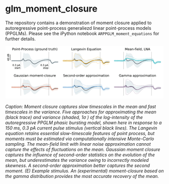# glm_moment_closure
The repository contains a demonstration of moment closure applied to autoregressive point-process generaliezd linear point-process models (PPGLMs). Please see the iPython notebook `ARPPGLM_moment_equations` for further details. 

![Generated by ARPPGLM_moment_equations_with_gamma_moment_closure.ipynb](./20180808_example_stimulus.png)

*Caption: Moment closure captures slow timescales in the mean and fast timescales in the variance. Five approaches for approximating the mean (black trace) and variance (shaded, 1σ ) of the log-intensity of the autoregressive PPGLM phasic bursting model, shown here in response to a 150 ms, 0.3 pA current pulse stimulus (vertical black lines). The Langevin equation retains essential slow-timescale features of point process, but moments must be estimated via computationally intensive Monte-Carlo sampling. The mean-field limit with linear noise approximation cannot capture the effects of fluctuations on the mean. Gaussian moment closure captures the influence of second-order statistics on the evolution of the mean, but underestimates the variance owing to incorrectly modeled skewness. A second-order approximation better captures the second moment. (E) Example stimulus. An (experimental) moment-closure based on the gamma distribution provides the most accurate recovery of the mean.*
